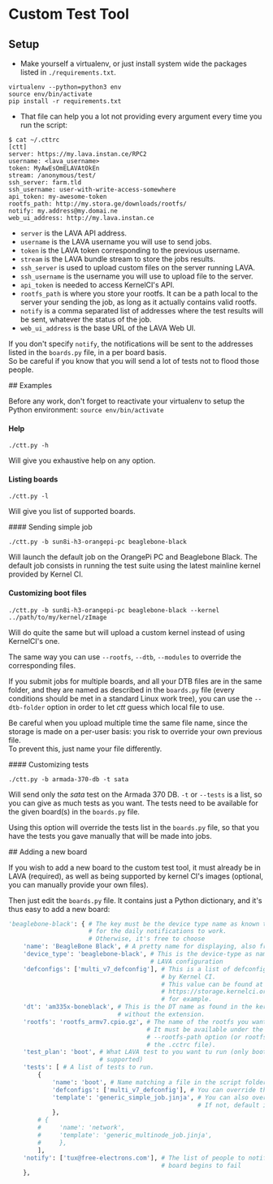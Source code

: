 # Custom Test Tool

## Setup

  * Make yourself a virtualenv, or just install system wide the packages listed
in `./requirements.txt`.

```
virtualenv --python=python3 env
source env/bin/activate
pip install -r requirements.txt
```
  * That file can help you a lot not providing every argument every time you run
the script:

```
$ cat ~/.cttrc
[ctt]
server: https://my.lava.instan.ce/RPC2
username: <lava_username>
token: MyAwEsOmELAVAtOkEn
stream: /anonymous/test/
ssh_server: farm.tld
ssh_username: user-with-write-access-somewhere
api_token: my-awesome-token
rootfs_path: http://my.stora.ge/downloads/rootfs/
notify: my.address@my.domai.ne
web_ui_address: http://my.lava.instan.ce
```

  * `server` is the LAVA API address.
  * `username` is the LAVA username you will use to send jobs.
  * `token` is the LAVA token corresponding to the previous username.
  * `stream` is the LAVA bundle stream to store the jobs results.
  * `ssh_server` is used to upload custom files on the server running LAVA.
  * `ssh_username` is the username you will use to upload file to the server.
  * `api_token` is needed to access KernelCI's API.
  * `rootfs_path` is where you store your rootfs. It can be a path local to the
server your sending the job, as long as it actually contains valid rootfs.
  * `notify` is a comma separated list of addresses where the test results will
be sent, whatever the status of the job.
  * `web_ui_address` is the base URL of the LAVA Web UI.

If you don't specify `notify`, the notifications will be sent to the addresses
listed in the `boards.py` file, in a per board basis.   
So be careful if you know that you will send a lot of tests not to flood those
people.

## Examples

Before any work, don't forget to reactivate your virtualenv to setup the Python
environment: `source env/bin/activate`

#### Help

`./ctt.py -h`

Will give you exhaustive help on any option.

#### Listing boards

`./ctt.py -l`

Will give you list of supported boards.

#### Sending simple job

`./ctt.py -b sun8i-h3-orangepi-pc beaglebone-black`

Will launch the default job on the OrangePi PC and Beaglebone Black. The default
job consists in running the test suite using the latest mainline kernel provided
by Kernel CI.

#### Customizing boot files

`./ctt.py -b sun8i-h3-orangepi-pc beaglebone-black --kernel ../path/to/my/kernel/zImage`

Will do quite the same but will upload a custom kernel instead of using KernelCI's one.

The same way you can use `--rootfs`, `--dtb`, `--modules` to override the
corresponding files.

If you submit jobs for multiple boards, and all your DTB files are in the same
folder, and they are named as described in the `boards.py` file (every
conditions should be met in a standard Linux work tree), you can use the
`--dtb-folder` option in order to let *ctt* guess which local file to use.

Be careful when you upload multiple time the same file name, since the storage
is made on a per-user basis: you risk to override your own previous file.   
To prevent this, just name your file differently.

#### Customizing tests

`./ctt.py -b armada-370-db -t sata`

Will send only the *sata* test on the Armada 370 DB.
`-t` or `--tests` is a list, so you can give as much tests as you want. The
tests need to be available for the given board(s) in the `boards.py` file.

Using this option will override the tests list in the `boards.py` file, so that
you have the tests you gave manually that will be made into jobs.

## Adding a new board

If you wish to add a new board to the custom test tool, it must already be in
LAVA (required), as well as being supported by kernel CI's images (optional,
you can manually provide your own files).

Then just edit the `boards.py` file. It contains just a Python dictionary, and
it's thus easy to add a new board:

```python
'beaglebone-black': { # The key must be the device type name as known to LAVA
                      # for the daily notifications to work.
                      # Otherwise, it's free to choose
    'name': 'BeagleBone Black', # A pretty name for displaying, also free
    'device_type': 'beaglebone-black', # This is the device-type as named is the
                                       # LAVA configuration
    'defconfigs': ['multi_v7_defconfig'], # This is a list of defconfigs built
                                          # by Kernel CI.
                                          # This value can be found at
                                          # https://storage.kernelci.org/mainline/master/v4.11.xxx-XXXXXX
                                          # for example.
    'dt': 'am335x-boneblack', # This is the DT name as found in the kernel,
                              # without the extension.
    'rootfs': 'rootfs_armv7.cpio.gz', # The name of the rootfs you want to use.
                                      # It must be available under the
                                      # --rootfs-path option (or rootfs_path in
                                      # the .cctrc file).
    'test_plan': 'boot', # What LAVA test to you want tu run (only boot is
                         # supported)
    'tests': [ # A list of tests to run.
        {
            'name': 'boot', # Name matching a file in the script folder of the test suite
            'defconfigs': ['multi_v7_defconfig'], # You can override the defconfigs to use, but it's not mandatory
            'template': 'generic_simple_job.jinja', # You can also override the template. 
                                                    # If not, default is generic_simple_job.jinja
            },
        # {
        #     'name': 'network',
        #     'template': 'generic_multinode_job.jinja',
        #     },
        ],
    'notify': ['tux@free-electrons.com'], # The list of people to notify if the
                                          # board begins to fail
    },
```

